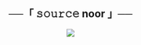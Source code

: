 <h2 align="center">
    ──「 𝚜𝚘𝚞𝚛𝚌𝚎 noor 」──
</h2>

<p align="center">
  <img src=https://telegra.ph/file/2fd19ebe4a0ae1006b767.jpg">
</p>

